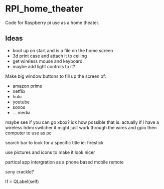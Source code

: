 # RPI_home_theater
Code for Raspberry pi use as a home theater.

## Ideas
- boot up on start and is a file on the home screen
- 3d print case and attach it to ceiling
- get wireless mouse and keyboard.
- maybe add light controls to it?


Make big window buttons to fill up the screen of:
- amazon prime
- netflix
- hulu
- youtube
- sonos
- ...  media

maybe see if you can go xbox? idk how possible that is.  actually if i have a wireless hdmi switcher it might just work through the wires and gpio then computer to use as pc

search bar to look for a specific title ie: firestick

use pictures and icons to make it look nicer

partical app intergration as a phone based mobile remote

sony crackle?

l1 = QLabel(self)
